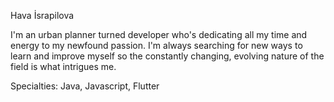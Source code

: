 Hava İsrapilova

I'm an urban planner turned developer who's dedicating all my time and energy to my newfound passion. I'm always searching for new ways to learn and improve myself so the constantly changing, evolving nature of the field is what intrigues me. 

Specialties: Java, Javascript, Flutter 
